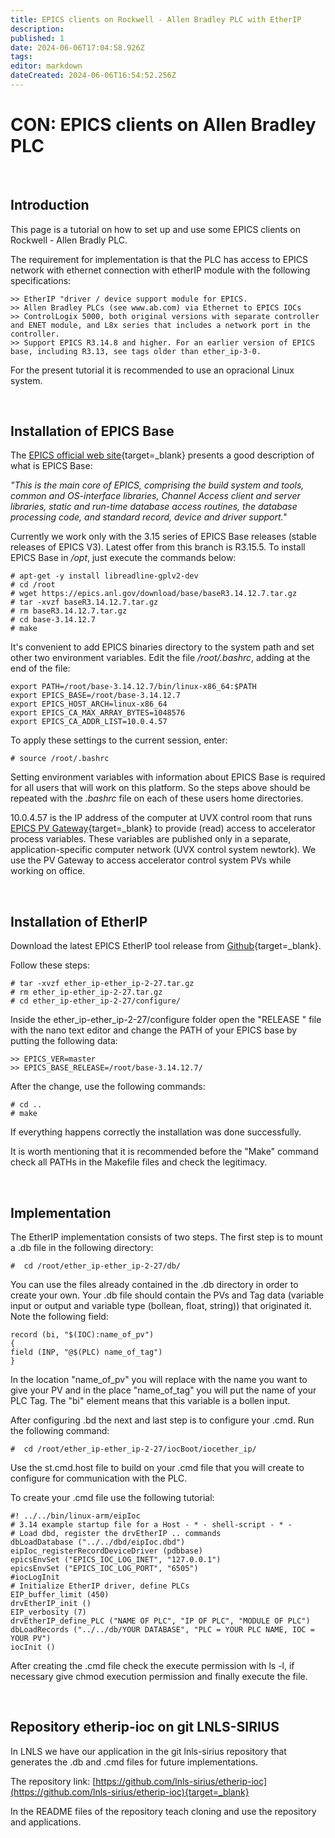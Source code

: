 ```yaml
---
title: EPICS clients on Rockwell - Allen Bradley PLC with EtherIP
description: 
published: 1
date: 2024-06-06T17:04:58.926Z
tags: 
editor: markdown
dateCreated: 2024-06-06T16:54:52.256Z
---
```


# CON: EPICS clients on Allen Bradley PLC

<br>

## Introduction

This page is a tutorial on how to set up and use some EPICS clients on Rockwell - Allen Bradly PLC.

The requirement for implementation is that the PLC has access to EPICS network with ethernet connection with etherIP module with the following specifications:

```
>> EtherIP "driver / device support module for EPICS.
>> Allen Bradley PLCs (see www.ab.com) via Ethernet to EPICS IOCs
>> ControlLogix 5000, both original versions with separate controller and ENET module, and L8x series that includes a network port in the controller.
>> Support EPICS R3.14.8 and higher. For an earlier version of EPICS base, including R3.13, see tags older than ether_ip-3-0.
```

For the present tutorial it is recommended to use an opracional Linux system.

<br>

## Installation of EPICS Base

The [EPICS official web site](http://www.aps.anl.gov/epics/base/){target=_blank} presents a good description of what is EPICS Base:

*"This is the main core of EPICS, comprising the build system and tools, common and OS-interface libraries, Channel Access client and server libraries, static and run-time database access routines, the database processing code, and standard record, device and driver support."*

Currently we work only with the 3.15 series of EPICS Base releases (stable releases of EPICS V3). Latest offer from this branch is R3.15.5. To install EPICS Base in */opt*, just execute the commands below:

```
# apt-get -y install libreadline-gplv2-dev
# cd /root
# wget https://epics.anl.gov/download/base/baseR3.14.12.7.tar.gz
# tar -xvzf baseR3.14.12.7.tar.gz 
# rm baseR3.14.12.7.tar.gz 
# cd base-3.14.12.7
# make
```

It's convenient to add EPICS binaries directory to the system path and set other two environment variables. Edit the file */root/.bashrc*, adding at the end of the file:

```
export PATH=/root/base-3.14.12.7/bin/linux-x86_64:$PATH
export EPICS_BASE=/root/base-3.14.12.7
export EPICS_HOST_ARCH=linux-x86_64
export EPICS_CA_MAX_ARRAY_BYTES=1048576
export EPICS_CA_ADDR_LIST=10.0.4.57
```

To apply these settings to the current session, enter:

```
# source /root/.bashrc
```

Setting environment variables with information about EPICS Base is required for all users that will work on this platform. So the steps above should be repeated with the *.bashrc* file on each of these users home directories.

10.0.4.57 is the IP address of the computer at UVX control room that runs [EPICS PV Gateway](http://www.aps.anl.gov/epics/extensions/gateway/index.php){target=_blank} to provide (read) access to accelerator process variables. These variables are published only in a separate, application-specific computer network (UVX control system newtork). We use the PV Gateway to access accelerator control system PVs while working on office.

<br>

## Installation of EtherIP

Download the latest EPICS EtherIP tool release from [Github](https://github.com/EPICSTools/ether_ip/releases){target=_blank}.

Follow these steps:

```
# tar -xvzf ether_ip-ether_ip-2-27.tar.gz
# rm ether_ip-ether_ip-2-27.tar.gz
# cd ether_ip-ether_ip-2-27/configure/
```

Inside the ether_ip-ether_ip-2-27/configure folder open the "RELEASE " file with the nano text editor and change the PATH of your EPICS base by putting the following data:

```
>> EPICS_VER=master
>> EPICS_BASE_RELEASE=/root/base-3.14.12.7/
```

After the change, use the following commands:

```
# cd ..
# make
```

If everything happens correctly the installation was done successfully.

It is worth mentioning that it is recommended before the "Make" command check all PATHs in the Makefile files and check the legitimacy.

<br>

## Implementation

The EtherIP implementation consists of two steps. The first step is to mount a .db file in the following directory:

```
#  cd /root/ether_ip-ether_ip-2-27/db/
```

You can use the files already contained in the .db directory in order to create your own.
Your .db file should contain the PVs and Tag data (variable input or output and variable type (bollean, float, string)) that originated it.
Note the following field:

```
record (bi, "$(IOC):name_of_pv")
{
field (INP, "@$(PLC) name_of_tag")
}
```

In the location "name_of_pv" you will replace with the name you want to give your PV and in the place "name_of_tag" you will put the name of your PLC Tag. The "bi" element means that this variable is a bollen input.

After configuring .bd the next and last step is to configure your .cmd.
Run the following command:

```
#  cd /root/ether_ip-ether_ip-2-27/iocBoot/iocether_ip/
```

Use the st.cmd.host file to build on your .cmd file that you will create to configure for communication with the PLC.

To create your .cmd file use the following tutorial:

```
#! ../../bin/linux-arm/eipIoc
# 3.14 example startup file for a Host - * - shell-script - * -
# Load dbd, register the drvEtherIP .. commands
dbLoadDatabase ("../../dbd/eipIoc.dbd")
eipIoc_registerRecordDeviceDriver (pdbbase)
epicsEnvSet ("EPICS_IOC_LOG_INET", "127.0.0.1")
epicsEnvSet ("EPICS_IOC_LOG_PORT", "6505")
#iocLogInit
# Initialize EtherIP driver, define PLCs
EIP_buffer_limit (450)
drvEtherIP_init ()
EIP_verbosity (7)
drvEtherIP_define_PLC ("NAME OF PLC", "IP OF PLC", "MODULE OF PLC")
dbLoadRecords ("../../db/YOUR DATABASE", "PLC = YOUR PLC NAME, IOC = YOUR PV")
iocInit ()
```

After creating the .cmd file check the execute permission with ls -l, if necessary give chmod execution permission and finally execute the file.

<br>

## Repository etherip-ioc on git LNLS-SIRIUS

In LNLS we have our application in the git lnls-sirius repository that generates the .db and .cmd files for future implementations.

The repository link: [https://github.com/lnls-sirius/etherip-ioc](https://github.com/lnls-sirius/etherip-ioc){target=_blank}

In the README files of the repository teach cloning and use the repository and applications.
